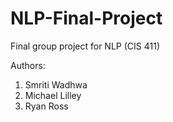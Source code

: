 # NLP-Final-Project
Final group project for NLP (CIS 411)

Authors:
1. Smriti Wadhwa
2. Michael Lilley
3. Ryan Ross